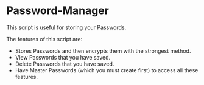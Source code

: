 # Password-Manager

This script is useful for storing your Passwords.

The features of this script are:
- Stores Passwords and then encrypts them with the strongest method.
- View Passwords that you have saved.
- Delete Passwords that you have saved.
- Have Master Passwords (which you must create first) to access all these features.
